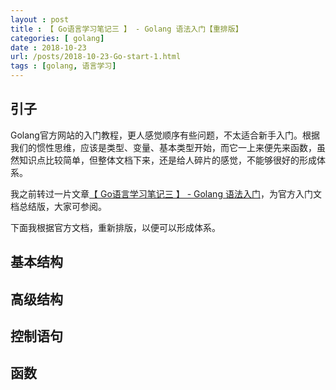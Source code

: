 ```yaml
---
layout : post
title : 【 Go语言学习笔记三 】 - Golang 语法入门【重排版】
categories: [ golang] 
date : 2018-10-23
url: /posts/2018-10-23-Go-start-1.html 
tags : [golang, 语言学习]
---
```


## 引子 

Golang官方网站的入门教程，更人感觉顺序有些问题，不太适合新手入门。根据我们的惯性思维，应该是类型、变量、基本类型开始，而它一上来便先来函数，虽然知识点比较简单，但整体文档下来，还是给人碎片的感觉，不能够很好的形成体系。

我之前转过一片文章[【 Go语言学习笔记三 】 - Golang 语法入门](https://pylixm.cc/posts/2018-01-30-Go-start.html)，为官方入门文档总结版，大家可参阅。

下面我根据官方文档，重新排版，以便可以形成体系。

## 基本结构

## 高级结构

## 控制语句

## 函数

## 

